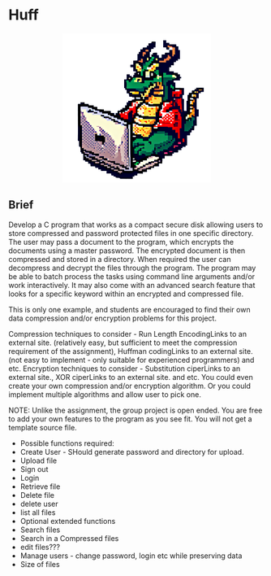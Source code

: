 # Huff

<div align="center">
  <img src="huff.png" alt="Huff Image">
</div>

## Brief
Develop a C program that works as a compact secure disk allowing users to store compressed and password protected files in one specific directory. The user may pass a document to the program, which encrypts the documents using a master password. The encrypted document is then compressed and stored in a directory. When required the user can decompress and decrypt the files through the program. The program may be able to batch process the tasks using command line arguments and/or work interactively. It may also come with an advanced search feature that looks for a specific keyword within an encrypted and compressed file.


This is only one example, and students are encouraged to find their own data compression and/or encryption problems for this project.

Compression techniques to consider - Run Length EncodingLinks to an external site. (relatively easy, but sufficient to meet the compression requirement of the assignment),  Huffman codingLinks to an external site. (not easy to implement - only suitable for experienced programmers) and etc.
Encryption techniques to consider - Substitution ciperLinks to an external site., XOR ciperLinks to an external site. and etc.
You could even create your own compression and/or encryption algorithm. Or you could implement multiple algorithms and allow user to pick one.

NOTE: Unlike the assignment, the group project is open ended. You are free to add your own features to the program as you see fit. You will not get a template source file.

 - Possible functions required:
 - Create User - SHould generate password and directory for upload.
 - Upload file
 - Sign out
 - Login
 - Retrieve file
 - Delete file
 - delete user
 - list all files
 - Optional extended functions
 - Search files
 - Search in a Compressed files
 - edit files???
 - Manage users - change password, login etc while preserving data
 - Size of files